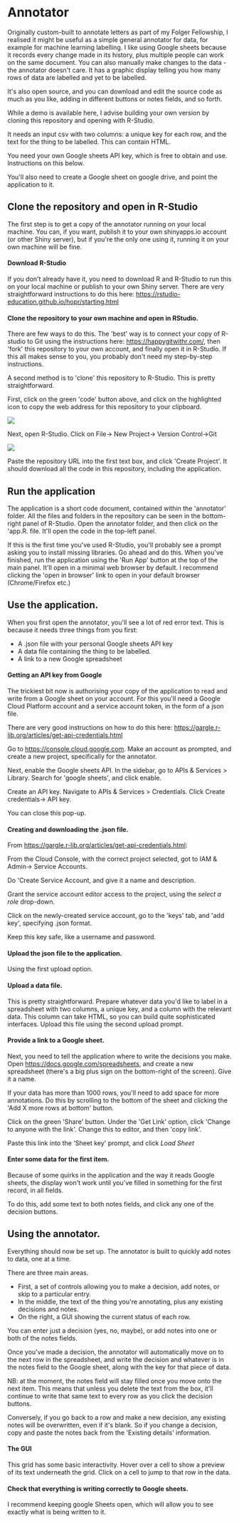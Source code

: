 # Annotator

Originally custom-built to annotate letters as part of my Folger Fellowship, I realised it might be useful as a simple general annotator for data, for example for machine learning labelling. I like using Google sheets because it records every change made in its history, plus multiple people can work on the same document. You can also manually make changes to the data - the annotator doesn't care. It has a graphic display telling you how many rows of data are labelled and yet to be labelled.

It's also open source, and you can download and edit the source code as much as you like, adding in different buttons or notes fields, and so forth.

While a demo is available here, I advise building your own version by cloning this repository and opening with R-Studio.

It needs an input csv with two columns: a unique key for each row, and the text for the thing to be labelled. This can contain HTML.

You need your own Google sheets API key, which is free to obtain and use. Instructions on this below.

You'll also need to create a Google sheet on google drive, and point the application to it.

## Clone the repository and open in R-Studio

The first step is to get a copy of the annotator running on your local machine. You can, if you want, publish it to your own shinyapps.io account (or other Shiny server), but if you're the only one using it, running it on your own machine will be fine.

#### Download R-Studio

If you don't already have it, you need to download R and R-Studio to run this on your local machine or publish to your own Shiny server. There are very straightforward instructions to do this here: <https://rstudio-education.github.io/hopr/starting.html>

#### Clone the repository to your own machine and open in RStudio.

There are few ways to do this. The 'best' way is to connect your copy of R-studio to Git using the instructions here: <https://happygitwithr.com/>, then 'fork' this repository to your own account, and finally open it in R-Studio. If this all makes sense to you, you probably don't need my step-by-step instructions.

A second method is to 'clone' this repository to R-Studio. This is pretty straightforward.

First, click on the green 'code' button above, and click on the highlighted icon to copy the web address for this repository to your clipboard.

![](clone.png)

Next, open R-Studio. Click on File-\> New Project-\> Version Control-\>Git

![](git.png)

Paste the repository URL into the first text box, and click 'Create Project'. It should download all the code in this repository, including the application.

## Run the application

The application is a short code document, contained within the 'annotator' folder. All the files and folders in the repository can be seen in the bottom-right panel of R-Studio. Open the annotator folder, and then click on the 'app.R. file. It'll open the code in the top-left panel.

If this is the first time you've used R-Studio, you'll probably see a prompt asking you to install missing libraries. Go ahead and do this. When you've finished, run the application using the 'Run App' button at the top of the main panel. It'll open in a minimal web browser by default. I recommend clicking the 'open in browser' link to open in your default browser (Chrome/Firefox etc.)

## Use the application.

When you first open the annotator, you'll see a lot of red error text. This is because it needs three things from you first:

-   A .json file with your personal Google sheets API key
-   A data file containing the thing to be labelled.
-   A link to a new Google spreadsheet

#### Getting an API key from Google

The trickiest bit now is authorising your copy of the application to read and write from a Google sheet on your account. For this you'll need a Google Cloud Platform account and a service account token, in the form of a json file. 

There are very good instructions on how to do this here: <https://gargle.r-lib.org/articles/get-api-credentials.html>

Go to <https://console.cloud.google.com>. Make an account as prompted, and create a new project, specifically for the annotator.

Next, enable the Google sheets API. In the sidebar, go to APIs & Services \> Library. Search for 'google sheets', and click enable.

Create an API key. Navigate to APIs & Services \> Credentials. Click Create credentials-\> API key.

You can close this pop-up.

#### Creating and downloading the .json file.
From https://gargle.r-lib.org/articles/get-api-credentials.html:

From the Cloud Console, with the correct project selected, got to IAM & Admin-> Service Accounts. 

Do 'Create Service Account, and give it a name and description. 

Grant the service account editor access to the project, using the *select a role* drop-down.

Click on the newly-created service account, go to the 'keys' tab, and 'add key', specifying .json format. 

Keep this key safe, like a username and password. 

#### Upload the json file to the application.

Using the first upload option.

#### Upload a data file.

This is pretty straightforward. Prepare whatever data you'd like to label in a spreadsheet with two columns, a unique key, and a column with the relevant data. This column can take HTML, so you can build quite sophisticated interfaces. Upload this file using the second upload prompt.

#### Provide a link to a Google sheet.

Next, you need to tell the application where to write the decisions you make. Open <https://docs.google.com/spreadsheets>, and create a new spreadsheet (there's a big plus sign on the bottom-right of the screen). Give it a name.

If your data has more than 1000 rows, you'll need to add space for more annotations. Do this by scrolling to the bottom of the sheet and clicking the 'Add X more rows at bottom' button.

Click on the green 'Share' button. Under the 'Get Link' option, click 'Change to anyone with the link'. Change this to editor, and then 'copy link'.

Paste this link into the 'Sheet key' prompt, and click *Load Sheet*

#### Enter some data for the first item.

Because of some quirks in the application and the way it reads Google sheets, the display won't work until you've filled in something for the first record, in all fields.

To do this, add some text to both notes fields, and click any one of the decision buttons. 

## Using the annotator.

Everything should now be set up. The annotator is built to quickly add notes to data, one at a time. 

There are three main areas. 

* First, a set of controls allowing you to make a decision, add notes, or skip to a particular entry.
* In the middle, the text of the thing you're annotating, plus any existing decisions and notes. 
* On the right, a GUI showing the current status of each row. 

You can enter just a decision (yes, no, maybe), or add notes into one or both of the notes fields. 

Once you've made a decision, the annotator will automatically move on to the next row in the spreadsheet, and write the decision and whatever is in the notes field to the Google sheet, along with the key for that piece of data. 

NB: at the moment, the notes field will stay filled once you move onto the next item. This means that unless you delete the text from the box, it'll continue to write that same text to every row as you click the decision buttons. 

Conversely, if you go back to a row and make a new decision, any existing notes will be overwritten, even if it's blank. So if you change a decision, copy and paste the notes back from the 'Existing details' information. 

#### The GUI

This grid has some basic interactivity. Hover over a cell to show a preview of its text underneath the grid. Click on a cell to jump to that row in the data. 

#### Check that everything is writing correctly to Google sheets.

I recommend keeping google Sheets open, which will allow you to see exactly what is being written to it.




